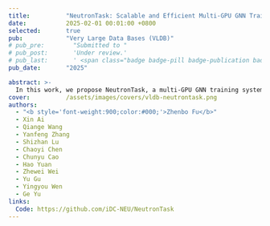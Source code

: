 ```yaml
---
title:          "NeutronTask: Scalable and Efficient Multi-GPU GNN Training with Task Parallelism"
date:           2025-02-01 00:01:00 +0800
selected:       true
pub:            "Very Large Data Bases (VLDB)"
# pub_pre:        "Submitted to "
# pub_post:       'Under review.'
# pub_last:       ' <span class="badge badge-pill badge-publication badge-success">Spotlight</span>'
pub_date:       "2025"

abstract: >-
  In this work, we propose NeutronTask, a multi-GPU GNN training system that adopts GNN task parallelism. Instead of partitioning the graph structure, NeutronTask partitions training tasks in each layer across different GPUs, which significantly reduces neighbor replication. 
cover:          /assets/images/covers/vldb-neutrontask.png
authors:
  - "<b style='font-weight:900;color:#000;'>Zhenbo Fu</b>"
  - Xin Ai
  - Qiange Wang
  - Yanfeng Zhang
  - Shizhan Lu
  - Chaoyi Chen
  - Chunyu Cao
  - Hao Yuan
  - Zhewei Wei
  - Yu Gu
  - Yingyou Wen
  - Ge Yu
links:
  Code: https://github.com/iDC-NEU/NeutronTask
---
```






